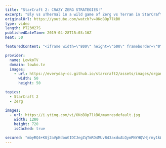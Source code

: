 ```yaml
---
title: "StarCraft 2: CRAZY ZERG STRATEGIES!"
excerpt: "Bly vs uThermal in a wild game of Zerg vs Terran in StarCraft 2. Subscribe for more videos: http://lowko.tv/youtube More StarCraft 2 casts: https://youtu.be/RXG4YYnO5Qw  Bly scouts a Biological based army from uThermal in this match, but decides to go for quick Roaches, Ravagers and Tunneling Claws."
originalUrl: https://youtube.com/watch?v=OKoBOp7lkB0
type: video
length: PT23M27S
publishedDateTime: 2019-04-28T15:03:16Z
heat: 50

featuredContent: "<iframe width=\"800\" height=\"500\" frameborder=\"0\" src=\"https://www.youtube.com/embed/OKoBOp7lkB0\" allow=\"accelerometer; autoplay; encrypted-media; gyroscope; picture-in-picture\" allowfullscreen></iframe>"

provider:
  name: LowkoTV
  domain: lowko.tv
  images:
    - url: https://everyday-cc.github.io/starcraft2/assets/images/organizations/lowko.tv-50x50.jpg
      width: 50
      height: 50

topics:
  - StarCraft 2
  - Zerg

images:
  - url: https://i.ytimg.com/vi/OKoBOp7lkB0/maxresdefault.jpg
    width: 1280
    height: 720
    isCached: true

secured: "mbyRQ4+KUj2aVpKdouGIDIJegZqTmRD4MUvB43axduALQynPNYHQVHjrmy1kWGfQTQxiG7kNT76sJIyLJfkXyxDAC7/l1O7MZINdWEUBWQbOTGkgDhzq1qrttSfZppd70RZnbwzRo/WVr0O0MagkO1WncrXcHuyXr0ADoFOgZwacGz8CpXn/1TtweE3vuQ55SPtzVFsMg8ZHTDTR5VJcgPsUF51rZWzlkWVZ5SSwrUa3zWJgLxXEvVdOh8qvaotJJ70sW1J9DggOpAlf3oVyerUG6DgcRGUTzLmnKDRIZAR398RWnT/l3FxZui9V7S0QzyVc0lNnsI1/XYrArL5rLO+bRczsaliPEn2T7OXIeLtkGzkk5UeBLioh0nJU/IlH/rfd6VBPR2ug6xeMF68Fn+j6WMZrtrPCH4lCeYuX+RQ=;vJBnDnP1AKY0d2F4prS/2g=="
---
```


